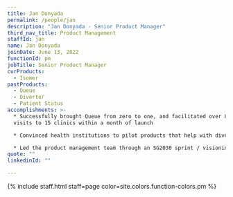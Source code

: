 ```yaml
---
title: Jan Donyada
permalink: /people/jan
description: "Jan Donyada - Senior Product Manager"
third_nav_title: Product Management
staffId: jan
name: Jan Donyada
joinDate: June 13, 2022
functionId: pm
jobTitle: Senior Product Manager
curProducts:
  - Isomer
pastProducts:
  - Queue
  - Diverter
  - Patient Status
accomplishments: >-
  * Successfully brought Queue from zero to one, and facilitated over 8,000
  visits to 15 clinics within a month of launch

  * Convinced health institutions to pilot products that help with diverting non-emergency cases away from emergency departments and towards GPs

  * Led the product management team through an SG2030 sprint / visioning workshop
quote: ""
linkedinId: ""

---
```


{% include staff.html staff=page color=site.colors.function-colors.pm %}
